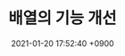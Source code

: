 ---
title: "배열의 기능 개선"
categories: [ TIL, JavaScript ]
date: 2021-01-20 17:52:40 +0900     # 만든 시간일뿐
tags: [ 공부, 책, 모던 자바스크립트 ]
comments: true
---